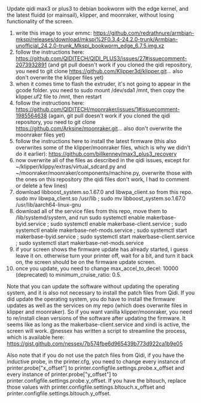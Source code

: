 Update qidi max3 or plus3 to debian bookworm with the edge kernel, and the latest fluidd (or mainsail), klipper, and moonraker, without losing functionality of the screen. 

1. write this image to your emmc: https://github.com/redrathnure/armbian-mkspi/releases/download/mkspi%2F0.3.4-24.2.0-trunk/Armbian-unofficial_24.2.0-trunk_Mkspi_bookworm_edge_6.7.5.img.xz
2. follow the instructions here: https://github.com/QIDITECH/QIDI_PLUS3/issues/27#issuecomment-2073932891 (and git pull doesn't work if you cloned the qidi repository, you need to git clone https://github.com/Klipper3d/klipper.git... also don't overwrite the klipper files yet)
3. when it comes time to flash the extruder, it's not going to appear in the gcode folder. you need to sudo mount /dev/sda1 /mnt, then copy the klipper.uf2 file to /mnt, then restart
4. follow the instructions here: https://github.com/QIDITECH/moonraker/issues/1#issuecomment-1985564638 (again, git pull doesn't work if you cloned the qidi repository, you need to git clone https://github.com/Arksine/moonraker.git... also don't overwrite the moonraker files yet)
5. follow the instructions here to install the latest firmware (this also overwrites some of the klipper/moonraker files, which is why we didn't do it earlier): https://github.com/billkenney/max3_plus3_recovery
6. now overwrite all of the files as described in the qidi issues, except for ~/klipper/klippy/extras/virtual_sdcard.py and ~/moonraker/moonraker/components/machine.py, overwrite those with the ones on this repository (the qidi files don't work, I had to comment or delete a few lines)
7. download libboost_system.so.1.67.0 and libwpa_client.so from this repo. sudo mv libwpa_client.so /usr/lib ; sudo mv libboost_system.so.1.67.0 /usr/lib/aarch64-linux-gnu
8. download all of the service files from this repo, move them to /lib/systemd/system, and run sudo systemctl enable makerbase-byid.service ; sudo systemctl enable makerbase-client.service ; sudo systemctl enable makerbase-net-mods.service ; sudo systemctl start makerbase-byid.service ; sudo systemctl start makerbase-client.service ; sudo systemctl start makerbase-net-mods.service
9. if your screen shows the firmware update has already started, i guess leave it on. otherwise turn your printer off, wait for a bit, and turn it back on, the screen should be on the firmware update screen.
10. once you update, you need to change max_accel_to_decel: 10000 (deprecated) to minimum_cruise_ratio: 0.5.

Note that you can update the software without updating the operating system, and it is also not necessary to install the patch files from Qidi. If you did update the operating system, you do have to install the firmware updates as well as the services on my repo (which does overwrite files in klipper and moonraker). So if you want vanilla klipper/moonraker, you need to re/install clean versions of the software after updating the firmware. It seems like as long as the makerbase-client.service and xindi is active, the screen will work. @nessex has written a script to streamline the process, which is available here: https://gist.github.com/nessex/7b574fbe6d965439b773d922ca1b9e05

Also note that if you do not use the patch files from Qidi, if you have the inductive probe, in the printer.cfg, you need to change every instance of printer.probe["x_offset"] to printer.configfile.settings.probe.x_offset and every instance of printer.probe["y_offset"] to printer.configfile.settings.probe.y_offset. If you have the bltouch, replace those values with printer.configfile.settings.bltouch.x_offset and printer.configfile.settings.bltouch.y_offset. 
